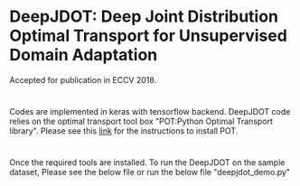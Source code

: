 # DeepJDOT: Deep Joint Distribution Optimal Transport for Unsupervised Domain Adaptation
Accepted for publication in ECCV 2018.
#
Codes are implemented in keras with tensorflow backend.
DeepJDOT code relies on the optimal transport tool box "POT:Python Optimal Transport library". Please see this [link](https://github.com/rflamary/POT) for the instructions to install POT.
#
Once the required tools are installed. To run the DeepJDOT on the sample dataset, Please see the below file  or run the below file
"deepjdot_demo.py"



